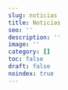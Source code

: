 ```yaml
---
slug: noticias
title: Noticias
seo: ''
description: ''
image: ''
category: []
toc: false
draft: false
noindex: true
---
```

